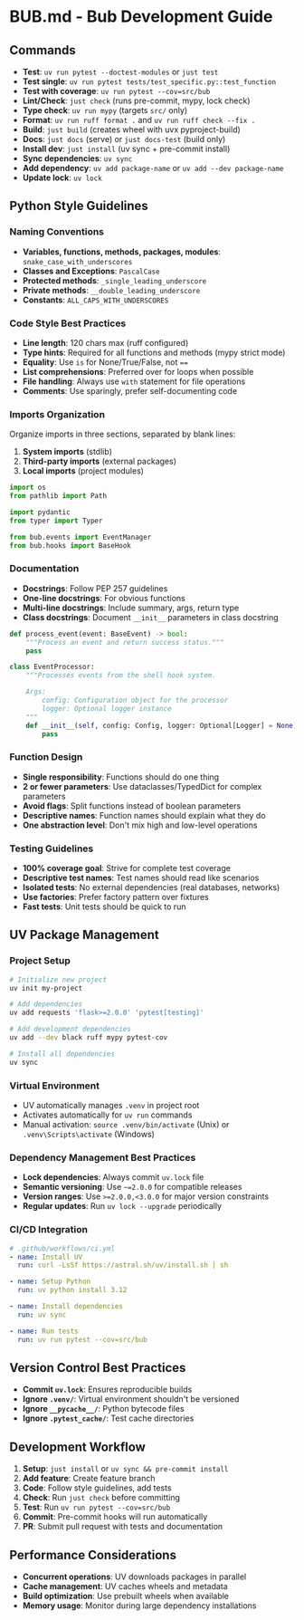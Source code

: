 # BUB.md - Bub Development Guide

## Commands
- **Test**: `uv run pytest --doctest-modules` or `just test`
- **Test single**: `uv run pytest tests/test_specific.py::test_function`
- **Test with coverage**: `uv run pytest --cov=src/bub`
- **Lint/Check**: `just check` (runs pre-commit, mypy, lock check)
- **Type check**: `uv run mypy` (targets `src/` only)
- **Format**: `uv run ruff format .` and `uv run ruff check --fix .`
- **Build**: `just build` (creates wheel with uvx pyproject-build)
- **Docs**: `just docs` (serve) or `just docs-test` (build only)
- **Install dev**: `just install` (uv sync + pre-commit install)
- **Sync dependencies**: `uv sync`
- **Add dependency**: `uv add package-name` or `uv add --dev package-name`
- **Update lock**: `uv lock`

## Python Style Guidelines

### Naming Conventions
- **Variables, functions, methods, packages, modules**: `snake_case_with_underscores`
- **Classes and Exceptions**: `PascalCase`
- **Protected methods**: `_single_leading_underscore`
- **Private methods**: `__double_leading_underscore`
- **Constants**: `ALL_CAPS_WITH_UNDERSCORES`

### Code Style Best Practices
- **Line length**: 120 chars max (ruff configured)
- **Type hints**: Required for all functions and methods (mypy strict mode)
- **Equality**: Use `is` for None/True/False, not `==`
- **List comprehensions**: Preferred over for loops when possible
- **File handling**: Always use `with` statement for file operations
- **Comments**: Use sparingly, prefer self-documenting code

### Imports Organization
Organize imports in three sections, separated by blank lines:
1. **System imports** (stdlib)
2. **Third-party imports** (external packages)
3. **Local imports** (project modules)

```python
import os
from pathlib import Path

import pydantic
from typer import Typer

from bub.events import EventManager
from bub.hooks import BaseHook
```

### Documentation
- **Docstrings**: Follow PEP 257 guidelines
- **One-line docstrings**: For obvious functions
- **Multi-line docstrings**: Include summary, args, return type
- **Class docstrings**: Document `__init__` parameters in class docstring

```python
def process_event(event: BaseEvent) -> bool:
    """Process an event and return success status."""
    pass

class EventProcessor:
    """Processes events from the shell hook system.

    Args:
        config: Configuration object for the processor
        logger: Optional logger instance
    """
    def __init__(self, config: Config, logger: Optional[Logger] = None):
        pass
```

### Function Design
- **Single responsibility**: Functions should do one thing
- **2 or fewer parameters**: Use dataclasses/TypedDict for complex parameters
- **Avoid flags**: Split functions instead of boolean parameters
- **Descriptive names**: Function names should explain what they do
- **One abstraction level**: Don't mix high and low-level operations

### Testing Guidelines
- **100% coverage goal**: Strive for complete test coverage
- **Descriptive test names**: Test names should read like scenarios
- **Isolated tests**: No external dependencies (real databases, networks)
- **Use factories**: Prefer factory pattern over fixtures
- **Fast tests**: Unit tests should be quick to run

## UV Package Management

### Project Setup
```bash
# Initialize new project
uv init my-project

# Add dependencies
uv add requests 'flask>=2.0.0' 'pytest[testing]'

# Add development dependencies
uv add --dev black ruff mypy pytest-cov

# Install all dependencies
uv sync
```

### Virtual Environment
- UV automatically manages `.venv` in project root
- Activates automatically for `uv run` commands
- Manual activation: `source .venv/bin/activate` (Unix) or `.venv\Scripts\activate` (Windows)

### Dependency Management Best Practices
- **Lock dependencies**: Always commit `uv.lock` file
- **Semantic versioning**: Use `~=2.0.0` for compatible releases
- **Version ranges**: Use `>=2.0.0,<3.0.0` for major version constraints
- **Regular updates**: Run `uv lock --upgrade` periodically

### CI/CD Integration
```yaml
# .github/workflows/ci.yml
- name: Install UV
  run: curl -LsSf https://astral.sh/uv/install.sh | sh

- name: Setup Python
  run: uv python install 3.12

- name: Install dependencies
  run: uv sync

- name: Run tests
  run: uv run pytest --cov=src/bub
```

## Version Control Best Practices
- **Commit `uv.lock`**: Ensures reproducible builds
- **Ignore `.venv/`**: Virtual environment shouldn't be versioned
- **Ignore `__pycache__/`**: Python bytecode files
- **Ignore `.pytest_cache/`**: Test cache directories

## Development Workflow
1. **Setup**: `just install` or `uv sync && pre-commit install`
2. **Add feature**: Create feature branch
3. **Code**: Follow style guidelines, add tests
4. **Check**: Run `just check` before committing
5. **Test**: Run `uv run pytest --cov=src/bub`
6. **Commit**: Pre-commit hooks will run automatically
7. **PR**: Submit pull request with tests and documentation

## Performance Considerations
- **Concurrent operations**: UV downloads packages in parallel
- **Cache management**: UV caches wheels and metadata
- **Build optimization**: Use prebuilt wheels when available
- **Memory usage**: Monitor during large dependency installations
